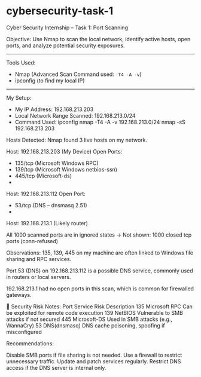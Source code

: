 # cybersecurity-task-1
 Cyber Security Internship – Task 1: Port Scanning

 Objective:
Use Nmap to scan the local network, identify active hosts, open ports, and analyze potential security exposures.

---

Tools Used:
- Nmap (Advanced Scan Command used: `-T4 -A -v`)
- ipconfig (to find my local IP)

---

My Setup:
- My IP Address: 192.168.213.203
- Local Network Range Scanned: 192.168.213.0/24
- Command Used:
ipconfig
nmap -T4 -A -v 192.168.213.0/24
nmap -sS 192.168.213.203


 Hosts Detected:
Nmap found 3 live hosts on my network.

Host: 192.168.213.203 (My Device)
Open Ports:
- 135/tcp (Microsoft Windows RPC)
- 139/tcp (Microsoft Windows netbios-ssn)
- 445/tcp (Microsoft-ds)
- 
Host: 192.168.213.112
Open Port:
- 53/tcp (DNS – dnsmasq 2.51)
- 
Host: 192.168.213.1 (Likely router)

All 1000 scanned ports are in ignored states
→ Not shown: 1000 closed tcp ports (conn-refused)

 Observations:
135, 139, 445 on my machine are often linked to Windows file sharing and RPC services.

Port 53 (DNS) on 192.168.213.112 is a possible DNS service, commonly used in routers or local servers.

192.168.213.1 had no open ports in this scan, which is common for firewalled gateways.

🔐 Security Risk Notes:
Port	     Service	         Risk  Description
135	    Microsoft RPC	   Can be exploited for remote code execution
139	    NetBIOS          	Vulnerable to SMB attacks if not secured
445     	Microsoft-DS	    Used in SMB attacks (e.g., WannaCry)
53	    DNS(dnsmasq)       	DNS cache poisoning, spoofing if misconfigured

Recommendations:

Disable SMB ports if file sharing is not needed.
Use a firewall to restrict unnecessary traffic.
Update and patch services regularly.
Restrict DNS access if the DNS server is internal only.


